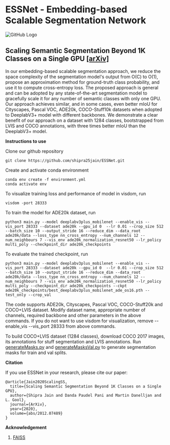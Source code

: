 
# ESSNet - Embedding-based Scalable Segmentation Network
![GitHub Logo](Overview.png)


## Scaling Semantic Segmentation Beyond 1K Classes on a Single GPU [[arXiv]](http://arxiv.org/abs/2012.07489)


In our embedding-based scalable segmentation approach, we reduce the space complexity of the segmentation model's output from O(C) to O(1), propose an approximation method for ground-truth class probability, and use it to compute cross-entropy loss. The proposed approach is general and can be adopted by any state-of-the-art segmentation model to gracefully scale it for any number of semantic classes with only one GPU. Our approach achieves similar, and in some cases, even better mIoU for Cityscapes, Pascal VOC, ADE20k, COCO-Stuff10k datasets when adopted to DeeplabV3+ model with different backbones. We demonstrate a clear benefit of our approach on a dataset with 1284 classes, bootstrapped from LVIS and COCO annotations, with three times better mIoU than the DeeplabV3+ model.

**Instructions to use**

Clone our github repository
```
git clone https://github.com/shipra25jain/ESSNet.git
```
Create and activate conda environment
```
conda env create -f environment.yml
conda activate env
```
To visualize training loss and performance of model in visdom, run
```
visdom -port 28333
```
To train the model for ADE20k dataset, run
```
python3 main.py --model deeplabv3plus_mobilenet --enable_vis --vis_port 28333 --dataset ade20k --gpu_id 0  --lr 0.01 --crop_size 512 --batch_size 10 --output_stride 16 --reduce_dim --data_root ade20k/data --loss_type nn_cross_entropy --num_channels 12 --num_neighbours 7 --vis_env ade20k_normalization_resnet50 --lr_policy multi_poly --checkpoint_dir ade20k_checkpoints
```
To evaluate the trained checkpoint, run
```
python3 main.py --model deeplabv3plus_mobilenet --enable_vis --vis_port 28333 --dataset ade20k --gpu_id 0  --lr 0.01 --crop_size 512 --batch_size 10 --output_stride 16 --reduce_dim --data_root ade20k/data --loss_type nn_cross_entropy --num_channels 12 --num_neighbours 7 --vis_env ade20k_normalization_resnet50 --lr_policy multi_poly --checkpoint_dir ade20k_checkpoints --ckpt ade20k_checkpoints/best_deeplabv3plus_mobilenet_ade_os16.pth --test_only --crop_val
```
The code supports ADE20k, Cityscapes, Pascal VOC, COCO-Stuff20k and COCO+LVIS dataset. Modify dataset name, appropriate number of channels, required backbone and other parameters in the above commands. If you do not want to use visdom for visualization, remove --enable_vis --vis_port 28333 from above commands.

To build COCO+LVIS dataset (1284 classes), download COCO 2017 images, its annotations for stuff segmentation and LVIS annotations. Run [generateMasks.py](https://github.com/shipra25jain/ESSNet/blob/main/LVIS_COCO/generateMasks.py) and [generateMasksVal.py](https://github.com/shipra25jain/ESSNet/blob/main/LVIS_COCO/generateMasksVal.py) to generate segmentation masks for train and val splits.

**Citation**

If you use ESSNet in your research, please cite our paper:
```
@article{Jain2020ScalingSS,
  title={Scaling Semantic Segmentation Beyond 1K Classes on a Single GPU},
  author={Shipra Jain and Danda Paudel Pani and Martin Danelljan and L. Gool},
  journal={ArXiv},
  year={2020},
  volume={abs/2012.07489}
}
```

**Acknowledgement**
1. [FAISS](https://github.com/facebookresearch/faiss)
